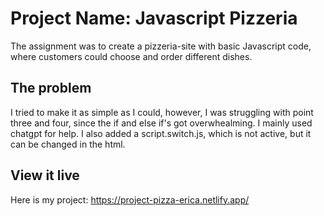 # Project Name: Javascript Pizzeria

The assignment was to create a pizzeria-site with basic Javascript code, where customers could choose and order different dishes.

## The problem

I tried to make it as simple as I could, however, I was struggling with point three and four, since the if and else if's got overwhealming. I mainly used chatgpt for help. I also added a script.switch.js, which is not active, but it can be changed in the html.

## View it live

Here is my project: https://project-pizza-erica.netlify.app/
